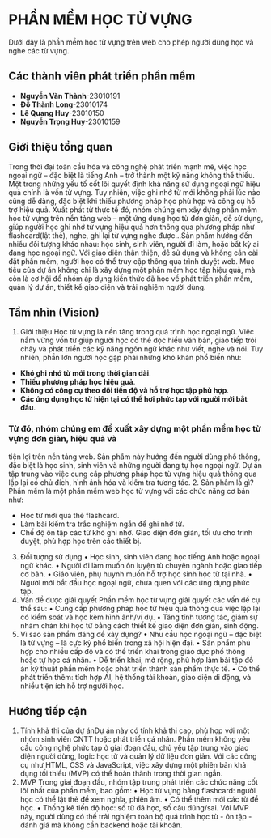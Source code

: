 # PHẦN MỀM HỌC TỪ VỰNG
Dưới đây là phần mềm học từ vựng trên web cho phép người dùng học và nghe các từ vựng.
## Các thành viên phát triển phần mềm
- **Nguyễn Văn Thành**-23010191
- **Đỗ Thành Long**-23010174
- **Lê Quang Huy**-23010150
- **Nguyễn Trọng Huy**-23010159
## Giới thiệu tổng quan
Trong thời đại toàn cầu hóa và công nghệ phát triển mạnh mẽ, việc học ngoại ngữ – đặc biệt
là tiếng Anh – trở thành một kỹ năng không thể thiếu. Một trong những yếu tố cốt lõi quyết
định khả năng sử dụng ngoại ngữ hiệu quả chính là vốn từ vựng. Tuy nhiên, việc ghi nhớ từ
mới không phải lúc nào cũng dễ dàng, đặc biệt khi thiếu phương pháp học phù hợp và công
cụ hỗ trợ hiệu quả.
Xuất phát từ thực tế đó, nhóm chúng em xây dựng phần mềm học từ vựng trên nền tảng
web – một ứng dụng học từ đơn giản, dễ sử dụng, giúp người học ghi nhớ từ vựng hiệu quả
hơn thông qua phương pháp như flashcard(lật thẻ), nghe, ghi lại từ vựng nghe được...Sản
phẩm hướng đến nhiều đối tượng khác nhau: học sinh, sinh viên, người đi làm, hoặc bất kỳ
ai đang học ngoại ngữ. Với giao diện thân thiện, dễ sử dụng và không cần cài đặt phần mềm,
người học có thể truy cập thông qua trình duyệt web.
Mục tiêu của dự án không chỉ là xây dựng một phần mềm học tập hiệu quả, mà còn là cơ hội
để nhóm áp dụng kiến thức đã học về phát triển phần mềm, quản lý dự án, thiết kế giao
diện và trải nghiệm người dùng.
## Tầm nhìn (Vision)
1. Giới thiệu
Học từ vựng là nền tảng trong quá trình học ngoại ngữ. Việc nắm vững vốn từ giúp người
học có thể đọc hiểu văn bản, giao tiếp trôi chảy và phát triển các kỹ năng ngôn ngữ khác như
viết, nghe và nói. Tuy nhiên, phần lớn người học gặp phải những khó khăn phổ biến như:
- **Khó ghi nhớ từ mới trong thời gian dài**.
- **Thiếu phương pháp học hiệu quả**.
- **Không có công cụ theo dõi tiến độ và hỗ trợ học tập phù hợp**.
- **Các ứng dụng học từ hiện tại có thể hơi phức tạp với người mới bắt đầu**.
### Từ đó, nhóm chúng em đề xuất xây dựng một phần mềm học từ vựng đơn giản, hiệu quả và
tiện lợi trên nền tảng web. Sản phẩm này hướng đến người dùng phổ thông, đặc biệt là học
sinh, sinh viên và những người đang tự học ngoại ngữ. Dự án tập trung vào việc cung cấp
phương pháp học từ vựng hiệu quả thông qua lặp lại có chủ đích, hình ảnh hóa và kiểm tra
tương tác.
2. Sản phẩm là gì?
Phần mềm là một phần mềm web học từ vựng với các chức năng cơ bản như:
- Học từ mới qua thẻ flashcard.
- Làm bài kiểm tra trắc nghiệm ngắn để ghi nhớ từ.
- Chế độ ôn tập các từ khó ghi nhớ.
Giao diện đơn giản, tối ưu cho trình duyệt, phù hợp học trên các thiết bị.
3. Đối tượng sử dụng
• Học sinh, sinh viên đang học tiếng Anh hoặc ngoại ngữ khác.
• Người đi làm muốn ôn luyện từ chuyên ngành hoặc giao tiếp cơ bản.
• Giáo viên, phụ huynh muốn hỗ trợ học sinh học từ tại nhà.
• Người mới bắt đầu học ngoại ngữ, chưa quen với các ứng dụng phức tạp.
4. Vấn đề được giải quyết
Phần mềm học từ vựng giải quyết các vấn đề cụ thể sau:
• Cung cấp phương pháp học từ hiệu quả thông qua việc lặp lại có kiểm soát và học
kèm hình ảnh/ví dụ.
• Tăng tính tương tác, giảm sự nhàm chán khi học từ bằng cách thiết kế giao diện đơn
giản, sinh động.
5. Vì sao sản phẩm đáng để xây dựng?
• Nhu cầu học ngoại ngữ – đặc biệt là từ vựng – là cực kỳ phổ biến trong xã hội hiện
đại.
• Sản phẩm phù hợp cho nhiều cấp độ và có thể triển khai trong giáo dục phổ thông
hoặc tự học cá nhân.
• Dễ triển khai, mở rộng, phù hợp làm bài tập đồ án kỹ thuật phần mềm hoặc phát
triển thành sản phẩm thực tế.
• Có thể phát triển thêm: tích hợp AI, hệ thống tài khoản, giao diện di động, và nhiều
tiện ích hỗ trợ người học.
## Hướng tiếp cận
1. Tính khả thi của dự ánDự án này có tính khả thi cao, phù hợp với một nhóm sinh viên CNTT hoặc phát triển cá
nhân. Phần mềm không yêu cầu công nghệ phức tạp ở giai đoạn đầu, chủ yếu tập trung vào
giao diện người dùng, logic học từ và quản lý dữ liệu đơn giản. Với các công cụ như HTML,
CSS và JavaScript, việc xây dựng một phiên bản khả dụng tối thiểu (MVP) có thể hoàn thành
trong thời gian ngắn.
2. MVP
Trong giai đoạn đầu, nhóm tập trung phát triển các chức năng cốt lõi nhất của phần mềm,
bao gồm:
• Học từ vựng bằng flashcard: người học có thể lật thẻ để xem nghĩa, phiên âm.
• Có thể thêm mới các từ để học.
• Thống kê tiến độ học: số từ đã học, số câu đúng/sai.
Với MVP này, người dùng có thể trải nghiệm toàn bộ quá trình học từ - ôn tập - đánh giá mà
không cần backend hoặc tài khoản.

  
